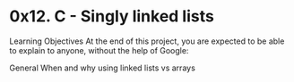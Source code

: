 # 0x12. C - Singly linked lists
Learning Objectives
At the end of this project, you are expected to be able to explain to anyone, without the help of Google:

General
When and why using linked lists vs arrays

